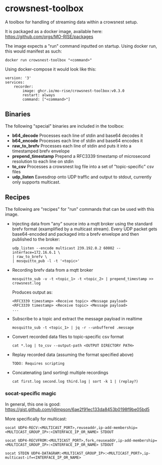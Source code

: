 # crowsnest-toolbox
A toolbox for handling of streaming data within a crowsnest setup.

It is packaged as a docker image, available here: https://github.com/orgs/MO-RISE/packages

The image expects a "run" command inputted on startup. Using docker run, this would manifest as such:
```
docker run crowsnest-toolbox "<command>"
```

Using docker-compose it would look like this:
```
version: '3'
services:
    recorder:
        image: ghcr.io/mo-rise/crowsnest-toolbox:v0.3.0
        restart: always
        command: ["<command>"]
```
## Binaries

The following "special" binaries are included in the toolbox:
* **b64_decode**
  Processes each line of stdin and base64 decodes it
* **b64_encode**
  Processes each line of stdin and base64 encodes it
* **raw_to_brefv**
  Processes each line of stdin and puts it into a timestamped brefv envelope
* **prepend_timestamp**
  Prepend a RFC3339 timestamp of microsecond resolution to each line on stdin
* **to_csv**
  Processes a crowsnest log file into a set of "topic-specific" csv files
* **udp_listen**
  Eavesdrop onto UDP traffic and output to stdout, currently only supports multicast.


## Recipes

The following are "recipes" for "run" commands that can be used with this image.

* Injecting data from "any" source into a mqtt broker using the standard brefv format (examplified by a multicast stream). Every UDP packet gets base64-encoded and packaged into a brefv envelope and then published to the broker:
  ```
  udp_listen --encode multicast 239.192.0.2 60002 --interface=172.16.6.1 \
  | raw_to_brefv \
  | mosquitto_pub -l -t '<topic>'
  ```

* Recording brefv data from a mqtt broker
  ```
  mosquitto_sub -v -t <topic_1> -t <topic_2> | prepend_timestamp >> crowsnest.log
  ```
  Produces output as:
  ```
  <RFC3339 timestamp> <Receive topic> <Message payload>
  <RFC3339 timestamp> <Receive topic> <Message payload>
  ...
  ```

* Subscribe to a topic and extract the message payload in realtime
  ```
  mosquitto_sub -t <topic_1> | jq -r --unbuffered .message
  ```

* Convert recorded data files to topic-specific csv format
  ```
  cat *.log | to_csv --output-path <OUTPUT DIRECTORY PATH>
  ```

* Replay recorded data (assuming the format specified above)
  ```
  TODO: Requires scripting
  ```

* Concatenating (and sorting) multiple recordings
  ```
  cat first.log second.log third.log | sort -k 1 | (replay?)
  ```

### socat-specific magic

In general, this one is good: https://gist.github.com/jdimpson/6ae2f91ec133da8453b0198f9be05bd5

More specifically for multicast:
```
socat UDP4-RECV:<MULTICAST_PORT>,reuseaddr,ip-add-membership=<MULTICAST_GROUP_IP>:<INTERFACE_IP_OR_NAME> STDOUT
```
```
socat UDP4-RECVFROM:<MULTICAST_PORT>,fork,reuseaddr,ip-add-membership=<MULTICAST_GROUP_IP>:<INTERFACE_IP_OR_NAME> STDOUT
```
```
socat STDIN UDP4-DATAGRAM:<MULTICAST_GROUP_IP>:<MULTICAST_PORT>,ip-multicast-if=<INTERFACE_IP_OR_NAME>
```

